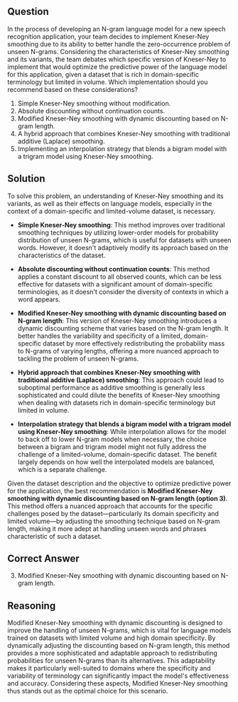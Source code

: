 ## Question
In the process of developing an N-gram language model for a new speech recognition application, your team decides to implement Kneser-Ney smoothing due to its ability to better handle the zero-occurrence problem of unseen N-grams. Considering the characteristics of Kneser-Ney smoothing and its variants, the team debates which specific version of Kneser-Ney to implement that would optimize the predictive power of the language model for this application, given a dataset that is rich in domain-specific terminology but limited in volume. Which implementation should you recommend based on these considerations?

1. Simple Kneser-Ney smoothing without modification.
2. Absolute discounting without continuation counts.
3. Modified Kneser-Ney smoothing with dynamic discounting based on N-gram length.
4. A hybrid approach that combines Kneser-Ney smoothing with traditional additive (Laplace) smoothing.
5. Implementing an interpolation strategy that blends a bigram model with a trigram model using Kneser-Ney smoothing.

## Solution

To solve this problem, an understanding of Kneser-Ney smoothing and its variants, as well as their effects on language models, especially in the context of a domain-specific and limited-volume dataset, is necessary.

- **Simple Kneser-Ney smoothing**: This method improves over traditional smoothing techniques by utilizing lower-order models for probability distribution of unseen N-grams, which is useful for datasets with unseen words. However, it doesn't adaptively modify its approach based on the characteristics of the dataset.

- **Absolute discounting without continuation counts**: This method applies a constant discount to all observed counts, which can be less effective for datasets with a significant amount of domain-specific terminologies, as it doesn't consider the diversity of contexts in which a word appears.

- **Modified Kneser-Ney smoothing with dynamic discounting based on N-gram length**: This version of Kneser-Ney smoothing introduces a dynamic discounting scheme that varies based on the N-gram length. It better handles the variability and specificity of a limited, domain-specific dataset by more effectively redistributing the probability mass to N-grams of varying lengths, offering a more nuanced approach to tackling the problem of unseen N-grams.

- **Hybrid approach that combines Kneser-Ney smoothing with traditional additive (Laplace) smoothing**: This approach could lead to suboptimal performance as additive smoothing is generally less sophisticated and could dilute the benefits of Kneser-Ney smoothing when dealing with datasets rich in domain-specific terminology but limited in volume.

- **Interpolation strategy that blends a bigram model with a trigram model using Kneser-Ney smoothing**: While interpolation allows for the model to back off to lower N-gram models when necessary, the choice between a bigram and trigram model might not fully address the challenge of a limited-volume, domain-specific dataset. The benefit largely depends on how well the interpolated models are balanced, which is a separate challenge.

Given the dataset description and the objective to optimize predictive power for the application, the best recommendation is **Modified Kneser-Ney smoothing with dynamic discounting based on N-gram length (option 3)**. This method offers a nuanced approach that accounts for the specific challenges posed by the dataset—particularly its domain specificity and limited volume—by adjusting the smoothing technique based on N-gram length, making it more adept at handling unseen words and phrases characteristic of such a dataset.

## Correct Answer

3. Modified Kneser-Ney smoothing with dynamic discounting based on N-gram length.

## Reasoning

Modified Kneser-Ney smoothing with dynamic discounting is designed to improve the handling of unseen N-grams, which is vital for language models trained on datasets with limited volume and high domain specificity. By dynamically adjusting the discounting based on N-gram length, this method provides a more sophisticated and adaptable approach to redistributing probabilities for unseen N-grams than its alternatives. This adaptability makes it particularly well-suited to domains where the specificity and variability of terminology can significantly impact the model's effectiveness and accuracy. Considering these aspects, Modified Kneser-Ney smoothing thus stands out as the optimal choice for this scenario.
